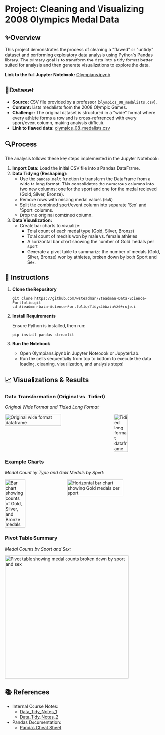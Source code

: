 # Project: Cleaning and Visualizing 2008 Olympics Medal Data 

## ✨Overview

This project demonstrates the process of cleaning a "flawed" or "untidy" dataset and performing exploratory data analysis using Python's Pandas library. The primary goal is to transform the data into a tidy format better suited for analysis and then generate visualizations to explore the data.

**Link to the full Jupyter Notebook:** [Olympians.ipynb](https://github.com/wsteadman/Steadman-Data-Science-Portfolio/blob/main/Tidy%20Data%20Project/Olympians.ipynb)

## 🏅Dataset

* **Source:** CSV file provided by a professor (`olympics_08_medalists.csv`).
* **Content:** Lists medalists from the 2008 Olympic Games.
* **Challenge:** The original dataset is structured in a "wide" format where every athlete forms a row and is cross-referenced with every sport/event column, making analysis difficult. 
* **Link to flawed data:** [olympics_08_medalists.csv](https://github.com/wsteadman/Steadman-Data-Science-Portfolio/blob/main/Tidy%20Data%20Project/olympics_08_medalists.csv)

## 🔍Process

The analysis follows these key steps implemented in the Jupyter Notebook:

1.  **Import Data:** Load the initial CSV file into a Pandas DataFrame.
2.  **Data Tidying (Reshaping):**
    * Use the `pandas.melt` function to transform the DataFrame from a wide to long format. This consolidates the numerous columns into two new columns: one for the sport and one for the medal recieved (Gold, Silver, Bronze).
    * Remove rows with missing medal values (`NaN`)
    * Split the combined sport/event column into separate 'Sex' and 'Sport' columns.
    * Drop the original combined column.
3.  **Data Visualization:**
    * Create bar charts to visualize:
        * Total count of each medal type (Gold, Silver, Bronze)
        * Total count of medals won by male vs. female athletes
        * A horizontal bar chart showing the number of Gold medals per sport
        * Generate a pivot table to summarize the number of medals (Gold, Silver, Bronze) won by athletes, broken down by both Sport and Sex.

## 🚀 Instructions
1. **Clone the Repository**
    ```
    git clone https://github.com/wsteadman/Steadman-Data-Science-Portfolio.git
    cd Steadman-Data-Science-Portfolio/Tidy%20Data%20Project
    ```

2. **Install Requirements**

    Ensure Python is installed, then run:
    ```
    pip install pandas streamlit
    ```

3. **Run the Notebook**
   - Open Olympians.ipynb in Jupyter Notebook or JupyterLab.
   - Run the cells sequentially from top to bottom to execute the data loading, cleaning, visualization, and analysis steps!

## 📈 Visualizations & Results

### Data Transformation (Original vs. Tidied)

*Original Wide Format and Tidied Long Format:*

<div style="display: flex; justify-content: space-between;">
  <img src="https://github.com/user-attachments/assets/eacd4a39-ef69-4378-8ff0-cb9e3183aca6" alt="Original wide format dataframe" width="60%">
  <img src="https://github.com/user-attachments/assets/6c691210-c615-4a67-9c74-1fb6301bfb34" alt="Tidied long format dataframe" width="30%">
</div>

### Example Charts

*Medal Count by Type and Gold Medals by Sport:*

<div style="display: flex; justify-content: space-between;">
  <img src="https://github.com/user-attachments/assets/f2658c6f-0794-43d4-bc1f-fae18af8bbea" alt="Bar chart showing counts of Gold, Silver, and Bronze medals" width="36%">
  <img src="https://github.com/user-attachments/assets/3ef6445e-0f2f-4685-ac4d-085c853688de" alt="Horizontal bar chart showing Gold medals per sport" width="60%">
</div>

### Pivot Table Summary

*Medal Counts by Sport and Sex:*

<img src="https://github.com/user-attachments/assets/fb0ca541-df3c-498c-8ce7-782b429f7dd5" alt="Pivot table showing medal counts broken down by sport and sex" width="400">

## 📚 References

* Internal Course Notes:
    * [Data_Tidy_Notes_1](https://github.com/wsteadman/Steadman-Data-Science-Portfolio/blob/main/Notes/Week%206/IDS_6_1_FINAL.ipynb)
    * [Data_Tidy_Notes_2](https://github.com/wsteadman/Steadman-Data-Science-Portfolio/blob/main/Notes/Week%206/IDS_6_2_FINAL.ipynb)
* Pandas Documentation:
    * [Pandas Cheat Sheet](https://pandas.pydata.org/Pandas_Cheat_Sheet.pdf)
